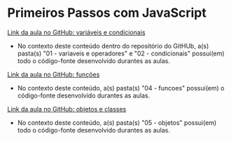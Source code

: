 # Primeiros Passos com JavaScript

[Link da aula no GitHub: variáveis e condicionais](https://github.com/digitalinnovationone/javascript-developer-m1)
 
* No contexto deste conteúdo dentro do repositório do GitHUb, a(s) pasta(s) "01 - variaveis e operadores" e "02 - condicionais" possui(em) todo o código-fonte desenvolvido durantes as aulas.

[Link da aula no GitHub: funções](https://github.com/digitalinnovationone/javascript-developer-m1*)

* No contexto deste conteúdo, a(s) pasta(s) "04 - funcoes" possui(em) o código-fonte desenvolvido durantes as aulas.


[Link da aula no GitHub: objetos e classes](https://github.com/digitalinnovationone/javascript-developer-m1*)
 
* No contexto deste conteúdo, a(s) pasta(s) "05 - objetos" possui(em) todo o código-fonte desenvolvido durantes as aulas.
 